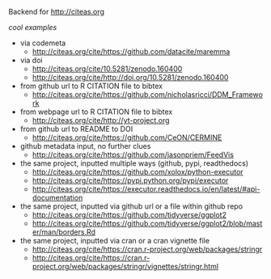 Backend for http://citeas.org

_cool examples_

- via codemeta
  - http://citeas.org/cite/https://github.com/datacite/maremma
- via doi
  - http://citeas.org/cite/10.5281/zenodo.160400
  - http://citeas.org/cite/http://doi.org/10.5281/zenodo.160400
- from github url to R CITATION file to bibtex
  - http://citeas.org/cite/https://github.com/nicholasricci/DDM_Framework
- from webpage url to R CITATION file to bibtex
  - http://citeas.org/cite/http://yt-project.org
- from github url to README to DOI
  - http://citeas.org/cite/https://github.com/CeON/CERMINE
- github metadata input, no further clues
  - http://citeas.org/cite/https://github.com/jasonpriem/FeedVis
- the same project, inputted multiple ways (github, pypi, readthedocs)
  - http://citeas.org/cite/https://github.com/xolox/python-executor
  - http://citeas.org/cite/https://pypi.python.org/pypi/executor
  - http://citeas.org/cite/https://executor.readthedocs.io/en/latest/#api-documentation
- the same project, inputted via github url or a file within github repo
  - http://citeas.org/cite/https://github.com/tidyverse/ggplot2
  - http://citeas.org/cite/https://github.com/tidyverse/ggplot2/blob/master/man/borders.Rd
- the same project, inputted via cran or a cran vignette file 
  - http://citeas.org/cite/https://cran.r-project.org/web/packages/stringr
  - http://citeas.org/cite/https://cran.r-project.org/web/packages/stringr/vignettes/stringr.html

